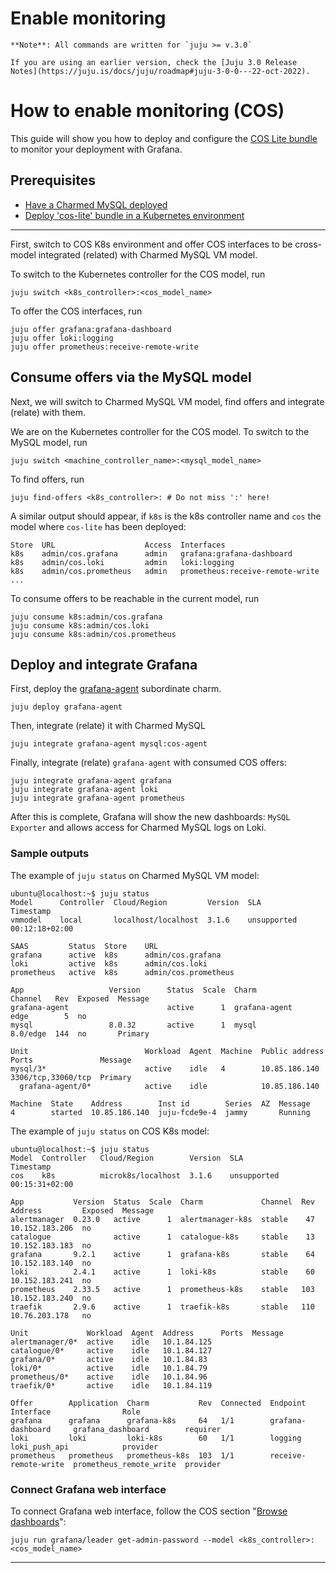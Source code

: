 
# Enable monitoring

```{note}
**Note**: All commands are written for `juju >= v.3.0`

If you are using an earlier version, check the [Juju 3.0 Release Notes](https://juju.is/docs/juju/roadmap#juju-3-0-0---22-oct-2022).
```

# How to enable monitoring (COS)

This guide will show you how to deploy and configure the [COS Lite bundle](https://charmhub.io/cos-lite) to monitor your deployment with Grafana.

## Prerequisites
* [Have a Charmed MySQL deployed](/how-to-guides/scale-replicas)
* [Deploy 'cos-lite' bundle in a Kubernetes environment](https://charmhub.io/topics/canonical-observability-stack/tutorials/install-microk8s)

---

First, switch to COS K8s environment and offer COS interfaces to be cross-model integrated (related) with Charmed MySQL VM model.

To switch to the Kubernetes controller for the COS model, run
```shell
juju switch <k8s_controller>:<cos_model_name>
```
To offer the COS interfaces, run
```shell
juju offer grafana:grafana-dashboard
juju offer loki:logging
juju offer prometheus:receive-remote-write
```

## Consume offers via the MySQL model
Next, we will switch to Charmed MySQL VM model, find offers and integrate (relate) with them.

We are on the Kubernetes controller for the COS model. To switch to the MySQL model, run
```shell
juju switch <machine_controller_name>:<mysql_model_name>
```
To find offers, run
```shell
juju find-offers <k8s_controller>: # Do not miss ':' here!
```

A similar output should appear, if `k8s` is the k8s controller name and `cos` the model where `cos-lite` has been deployed:
```shell
Store  URL                    Access  Interfaces
k8s    admin/cos.grafana      admin   grafana:grafana-dashboard
k8s    admin/cos.loki         admin   loki:logging
k8s    admin/cos.prometheus   admin   prometheus:receive-remote-write
...
```

To consume offers to be reachable in the current model, run
```shell
juju consume k8s:admin/cos.grafana
juju consume k8s:admin/cos.loki
juju consume k8s:admin/cos.prometheus
```

## Deploy and integrate Grafana
First, deploy the [grafana-agent](https://charmhub.io/grafana-agent) subordinate charm.
```shell
juju deploy grafana-agent
```
Then, integrate (relate) it with Charmed MySQL
```shell
juju integrate grafana-agent mysql:cos-agent
```
Finally, integrate (relate) `grafana-agent` with consumed COS offers:
```shell
juju integrate grafana-agent grafana
juju integrate grafana-agent loki
juju integrate grafana-agent prometheus
```

After this is complete, Grafana will show the new dashboards: `MySQL Exporter` and allows access for Charmed MySQL logs on Loki.

### Sample outputs
The example of `juju status` on Charmed MySQL VM model:
```shell
ubuntu@localhost:~$ juju status
Model      Controller  Cloud/Region         Version  SLA          Timestamp
vmmodel    local       localhost/localhost  3.1.6    unsupported  00:12:18+02:00

SAAS         Status  Store    URL
grafana      active  k8s      admin/cos.grafana
loki         active  k8s      admin/cos.loki
prometheus   active  k8s      admin/cos.prometheus

App                   Version      Status  Scale  Charm               Channel   Rev  Exposed  Message
grafana-agent                      active      1  grafana-agent       edge        5  no
mysql                 8.0.32       active      1  mysql               8.0/edge  144  no       Primary

Unit                          Workload  Agent  Machine  Public address  Ports               Message
mysql/3*                      active    idle   4        10.85.186.140   3306/tcp,33060/tcp  Primary
  grafana-agent/0*            active    idle            10.85.186.140

Machine  State    Address        Inst id        Series  AZ  Message
4        started  10.85.186.140  juju-fcde9e-4  jammy       Running
```

The example of `juju status` on COS K8s model:
```shell
ubuntu@localhost:~$ juju status
Model  Controller   Cloud/Region        Version  SLA          Timestamp
cos    k8s          microk8s/localhost  3.1.6    unsupported  00:15:31+02:00

App           Version  Status  Scale  Charm             Channel  Rev  Address         Exposed  Message
alertmanager  0.23.0   active      1  alertmanager-k8s  stable    47  10.152.183.206  no
catalogue              active      1  catalogue-k8s     stable    13  10.152.183.183  no
grafana       9.2.1    active      1  grafana-k8s       stable    64  10.152.183.140  no
loki          2.4.1    active      1  loki-k8s          stable    60  10.152.183.241  no
prometheus    2.33.5   active      1  prometheus-k8s    stable   103  10.152.183.240  no
traefik       2.9.6    active      1  traefik-k8s       stable   110  10.76.203.178   no

Unit             Workload  Agent  Address      Ports  Message
alertmanager/0*  active    idle   10.1.84.125
catalogue/0*     active    idle   10.1.84.127
grafana/0*       active    idle   10.1.84.83
loki/0*          active    idle   10.1.84.79
prometheus/0*    active    idle   10.1.84.96
traefik/0*       active    idle   10.1.84.119

Offer        Application  Charm           Rev  Connected  Endpoint              Interface                Role
grafana      grafana      grafana-k8s     64   1/1        grafana-dashboard     grafana_dashboard        requirer
loki         loki         loki-k8s        60   1/1        logging               loki_push_api            provider
prometheus   prometheus   prometheus-k8s  103  1/1        receive-remote-write  prometheus_remote_write  provider
```

### Connect Grafana web interface
To connect Grafana web interface, follow the COS section "[Browse dashboards](https://charmhub.io/topics/canonical-observability-stack/tutorials/install-microk8s)":
```shell
juju run grafana/leader get-admin-password --model <k8s_controller>:<cos_model_name>
```

-------------------------

